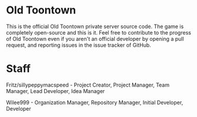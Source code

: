 Old Toontown
===================

This is the official Old Toontown private server source code. The game is completely open-source and this is it. Feel free to contribute to the progress of Old Toontown even if you aren't an official developer by opening a pull request, and reporting issues in the issue tracker of GitHub.

Staff
=====

Fritz/sillypeppymacspeed - Project Creator, Project Manager, Team Manager, Lead Developer, Idea Manager

Wilee999 - Organization Manager, Repository Manager, Initial Developer, Developer
